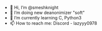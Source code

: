 - 👋 Hi, I’m @smeshknight
- 👀 I’m doing new deanonimizer "soft"
- 🌱 I’m currently learning C, Python3
- 📫 How to reach me: Discord - lazyyy0978

<!---
smeshknight/smeshknight is a ✨ special ✨ repository because its `README.md` (this file) appears on your GitHub profile.
You can click the Preview link to take a look at your changes.
--->
